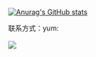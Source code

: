 

[![Anurag's GitHub stats](https://github-readme-stats.vercel.app/api?username=Menusyes&show_icons=true&theme=tokyonight&locale=cn&hide_border=true)](https://github.com/Menusyes)


联系方式：yum:
<br><br>
[<img src="https://img.shields.io/badge/Email-moe%40chocola.dev-orange">](Menus_Bo@163.com)
